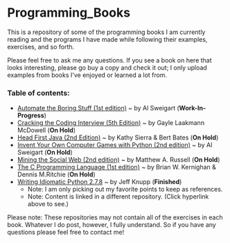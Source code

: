 Programming_Books
=================

This is a repository of some of the programming books I am currently reading and the programs I have made while following their examples, exercises, and so forth.

Please feel free to ask me any questions. If you see a book on here that looks interesting, please go buy a copy and check it out; I only upload examples from books I've enjoyed or learned a lot from.


<h3>Table of contents:</h3>

- <a href="https://github.com/ArnoldM904/Programming_Books/tree/master/Automate_the_Boring_Stuff">Automate the Boring Stuff (1st edition)</a> ~ by Al Sweigart (<strong>Work-In-Progress</strong>)
- <a href="https://github.com/ArnoldM904/Programming_Books/tree/master/Cracking_the_Coding_Interview">Cracking the Coding Interview (5th Edition)</a> ~ by Gayle Laakmann McDowell (<strong>On Hold</strong>)
- <a href="https://github.com/ArnoldM904/Programming_Books/tree/master/Head_First_Java">Head First Java (2nd Edition)</a> ~ by Kathy Sierra & Bert Bates (<strong>On Hold</strong>)
- <a href="https://github.com/ArnoldM904/Programming_Books/tree/master/Invent_Your_Own_Computer_Games_with_Python">Invent Your Own Computer Games with Python (2nd edition)</a> ~ by Al Sweigart (<strong>On Hold</strong>)
- <a href="https://github.com/ArnoldM904/Programming_Books/tree/master/Mining_The_Social_Web">Mining the Social Web (2nd edition)</a> ~ by Matthew A. Russell (<strong>On Hold</strong>)
- <a href="https://github.com/ArnoldM904/Programming_Books/tree/master/The_C_Programming_Language">The C Programming Language (1st edition)</a> ~ by Brian W. Kernighan & Dennis M.Ritchie (<strong>On Hold</strong>)
- <a href="https://github.com/ArnoldM904/Random_Programs/blob/master/Python_Programs/Idiomatic_Python2.7_References.py">Writing Idiomatic Python 2.7.8</a> ~ by Jeff Knupp (<strong>Finished</strong>)
  - Note: I am only picking out my favorite points to keep as references.
  - Note: Content is linked in a different repository. (Click hyperlink above to see.)
<strong><End of table of contents until more programs are uploaded to this repository.></strong>


Please note: These repositories may not contain all of the exercises in each book. Whatever I do post, however, I fully understand. So if you have any questions please feel free to contact me!
